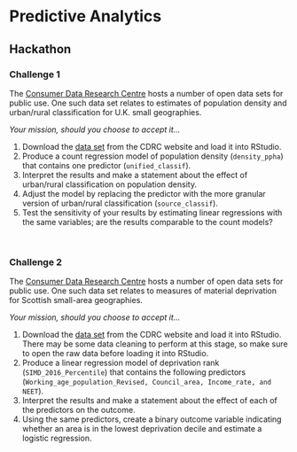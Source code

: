# Predictive Analytics

## Hackathon

### Challenge 1

The [Consumer Data Research Centre](https://data.cdrc.ac.uk) hosts a number of open data sets for public use. One such data set relates to estimates of population density and urban/rural classification for U.K. small geographies.

_Your mission, should you choose to accept it..._

1. Download the [data set](https://data.cdrc.ac.uk/dataset/population-density-and-urban-rural-classification) from the CDRC website and load it into RStudio.
2. Produce a count regression model of population density (```density_ppha```) that contains one predictor (```unified_classif```).
3. Interpret the results and make a statement about the effect of urban/rural classification on population density.
4. Adjust the model by replacing the predictor with the more granular version of urban/rural classification (```source_classif```).
5. Test the sensitivity of your results by estimating linear regressions with the same variables; are the results comparable to the count models?

<br>

### Challenge 2

The [Consumer Data Research Centre](https://data.cdrc.ac.uk) hosts a number of open data sets for public use. One such data set relates to measures of material deprivation for Scottish small-area geographies.

_Your mission, should you choose to accept it..._

1. Download the [data set](https://data.cdrc.ac.uk/dataset/simd2016) from the CDRC website and load it into RStudio. There may be some data cleaning to perform at this stage, so make sure to open the raw data before loading it into RStudio.
2. Produce a linear regression model of deprivation rank (```SIMD_2016_Percentile```) that contains the following predictors (```Working_age_population_Revised, Council_area, Income_rate, and NEET```).
3. Interpret the results and make a statement about the effect of each of the predictors on the outcome.
4. Using the same predictors, create a binary outcome variable indicating whether an area is in the lowest deprivation decile and estimate a logistic regression.